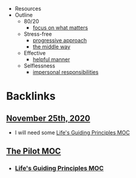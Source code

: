 - Resources
- Outline
    - 80/20
        - [focus on what matters](<focus on what matters.md>)
    - Stress-free
        - [progressive approach](<progressive approach.md>)
        - [the middle way](<the middle way.md>)
    - Effective
        - [helpful manner](<helpful manner.md>)
    - Selflessness
        - [impersonal responsibilities](<impersonal responsibilities.md>)

# Backlinks
## [November 25th, 2020](<November 25th, 2020.md>)
- I will need some [Life's Guiding Principles MOC](<Life's Guiding Principles MOC.md>)

## [The Pilot MOC](<The Pilot MOC.md>)
- ### [Life's Guiding Principles MOC](<Life's Guiding Principles MOC.md>)

